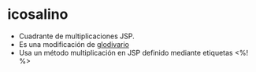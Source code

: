 # icosalino
  * Cuadrante de multiplicaciones JSP. 
  * Es una modificación de [glodivario](https://github.com/rafaelaznar/glodivario)
  * Usa un método multiplicación en JSP definido mediante etiquetas <%! %>
